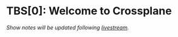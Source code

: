 # TBS[0]: Welcome to Crossplane

*Show notes will be updated following [livestream](https://youtu.be/Uuc5BNaUOiw).*